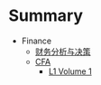 # Summary


* Finance
  * [财务分析与决策](finance/finance_analysis_decision.md)
  * [CFA](finance/README_cfa.md)
    * [L1 Volume 1](finance/cfa_l1v1_standards_and_quantitative.md)

